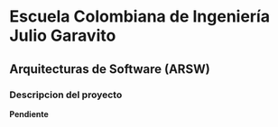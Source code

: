 # Escuela Colombiana de Ingeniería Julio Garavito

## Arquitecturas de Software (ARSW)

### Descripcion del proyecto
**Pendiente**

